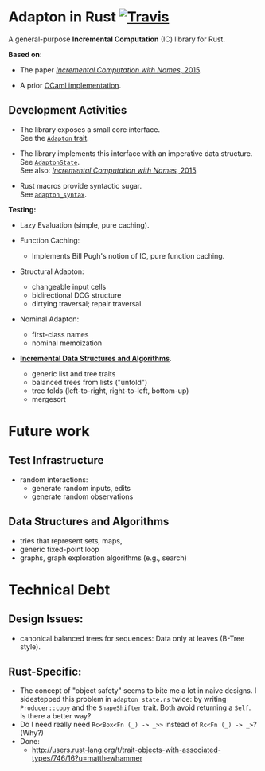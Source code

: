 Adapton in Rust  [![Travis](https://api.travis-ci.org/plum-umd/adapton.rust.svg?branch=master)](https://travis-ci.org/plum-umd/adapton.rust)
========================

A general-purpose **Incremental Computation** (IC) library for Rust.

**Based on**:

- The paper [_Incremental Computation with Names_, 2015](http://arxiv.org/abs/1503.07792).

- A prior [OCaml implementation](https://github.com/plum-umd/adapton.ocaml).

Development Activities
-----------------------
- The library exposes a small core interface.  
See the [`Adapton` trait](https://github.com/plum-umd/adapton.rust/blob/master/src/adapton_sigs.rs#L7).  

- The library implements this interface with an imperative data structure.  
See [`AdaptonState`](https://github.com/plum-umd/adapton.rust/blob/master/src/adapton_state.rs).  
See also: [_Incremental Computation with Names_, 2015](http://arxiv.org/abs/1503.07792).

- Rust macros provide syntactic sugar.  
See [`adapton_syntax`](https://github.com/plum-umd/adapton.rust/blob/master/src/adapton_syntax.rs).  

**Testing:**

- Lazy Evaluation (simple, pure caching).

- Function Caching:
  - Implements Bill Pugh's notion of IC, pure function caching.

- Structural Adapton:
  - changeable input cells
  - bidirectional DCG structure
  - dirtying traversal; repair traversal.

- Nominal Adapton:
  - first-class names
  - nominal memoization

- [**Incremental Data Structures and Algorithms**](https://github.com/plum-umd/adapton.rust/blob/master/src/structures.rs).
  - generic list and tree traits
  - balanced trees from lists ("unfold")
  - tree folds (left-to-right, right-to-left, bottom-up)
  - mergesort
  
Future work
============

Test Infrastructure
----------------------
- random interactions:
  - generate random inputs, edits
  - generate random observations

Data Structures and Algorithms
-------------------------------------------
- tries that represent sets, maps,
- generic fixed-point loop
- graphs, graph exploration algorithms (e.g., search)


Technical Debt
================

Design Issues:
---------------
- canonical balanced trees for sequences: Data only at leaves (B-Tree style).

Rust-Specific:
--------------------
- The concept of "object safety" seems to bite me a lot in naive designs.
I sidestepped this problem in `adapton_state.rs` twice: by writing `Producer::copy` and the `ShapeShifter` trait.  Both avoid returning a `Self`.  
Is there a better way?  
- Do I need really need `Rc<Box<Fn (_) -> _>>` instead of `Rc<Fn (_) -> _>`? (Why?)  
- Done:
  - http://users.rust-lang.org/t/trait-objects-with-associated-types/746/16?u=matthewhammer  

 
